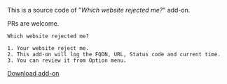 This is a source code of "*Which website rejected me?*" add-on.

PRs are welcome.

```
Which website rejected me?

1. Your website reject me.
2. This add-on will log the FQDN, URL, Status code and current time.
3. You can review it from Option menu.
```

[Download add-on](https://api.searxes.eu.org/_/addon.php?dl=dl&for=ureject)